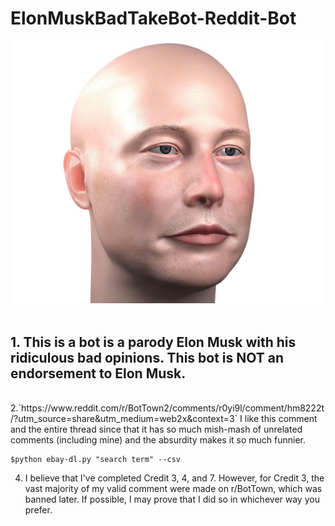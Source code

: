 # ElonMuskBadTakeBot-Reddit-Bot
![Web Crawler](BaldElon.jpg)
<br />
<br />
## 1. **This is a bot is a parody Elon Musk with his ridiculous bad opinions. This bot is NOT an endorsement to Elon Musk.**

<br />
2.`https://www.reddit.com/r/BotTown2/comments/r0yi9l/comment/hm8222t/?utm_source=share&utm_medium=web2x&context=3` I like this comment and the entire thread since that it has so much mish-mash of unrelated comments (including mine) and the absurdity makes it so much funnier.

```
$python ebay-dl.py "search term" --csv 
```


4. I believe that I've completed Credit 3, 4, and 7. However, for Credit 3, the vast majority of my valid comment were made on r/BotTown, which was banned later. If possible, I may prove that I did so in whichever way you prefer.
